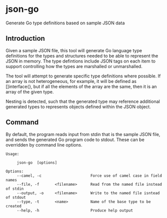# json-go

Generate Go type definitions based on sample JSON data

## Introduction

Given a sample JSON file, this tool will generate Go language type definitions
for the types and structures needed to be able to represent the JSON in memory.
The type defintions include JSON tags on each item to support controlling how
the types are marshalled or unmarshalled.

The tool will attempt to generate specific type definitions where possible. If
an array is not heterogeneous, for example, it will be defined as []interface{},
but if all the elements of the array are the same, then it is an array of the
given type.

Nesting is detected, such that the generated type may reference additional
generated types to represents objects defined within the JSON object.

## Command

By default, the program reads input from stdin that is the sample JSON file, and
sends the generated Go program code to stdout. These can be overridden by command
line options.

```text
Usage:

     json-go  [options]

Options:
     --camel, -c                      Force use of camel case in field names
     --file, -f       <filename>      Read from the named file instead of stdin
     --output, -o     <filename>      Write to the named file isntead of stdout
     --type, -t       <name>          Name of the base type to be created
     --help, -h                       Produce help output
```
